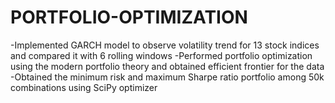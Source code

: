# PORTFOLIO-OPTIMIZATION
-Implemented GARCH model to observe volatility trend for 13 stock indices and compared it with 6 rolling windows 
-Performed portfolio optimization using the modern portfolio theory and obtained efficient frontier for the data
-Obtained the minimum risk and maximum Sharpe ratio portfolio among 50k combinations using SciPy optimizer




